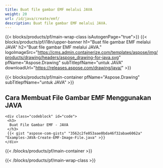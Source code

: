 ```yaml
---
title: Buat file gambar EMF melalui JAVA
weight: 20
url: /id/java/create/emf/
description: Buat file gambar EMF melalui JAVA.
---
```


{{< blocks/products/pf/main-wrap-class isAutogenPage="true">}}
{{< blocks/products/pf/i18n/upper-banner h1="Buat file gambar EMF melalui JAVA" h2="Buat file gambar EMF melalui JAVA." logoImageSrc="https://cms.admin.containerize.com/templates/aspose/img/products/drawing/headers/aspose_drawing-for-java.svg" pfName="Aspose.Drawing" subTitlepfName="untuk JAVA" downloadUrl="https://releases.aspose.com/drawing/java/" >}}

{{< blocks/products/pf/main-container pfName="Aspose.Drawing" subTitlepfName="untuk JAVA" >}}

<h2>Cara Membuat File Gambar EMF Menggunakan JAVA</h2>

    <div class="codeblock" id="code">
     <h3>
      Buat File Gambar EMF - JAVA
     </h3>
     {{< gist "aspose-com-gists" "3562c2fe053aae0bda46f32abae6062a" "Examples-JAVA-Create-EMF-Image-File.java" >}}
    </div>

{{< /blocks/products/pf/main-container >}}


{{< /blocks/products/pf/main-wrap-class >}}
